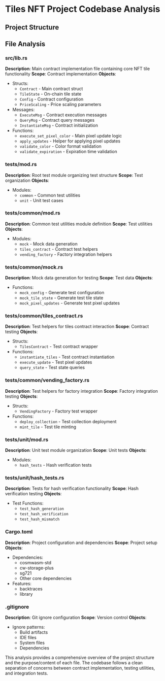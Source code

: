 # Tiles NFT Project Codebase Analysis

## Project Structure 

## File Analysis

### src/lib.rs
**Description**: Main contract implementation file containing core NFT tile functionality
**Scope**: Contract implementation
**Objects**:
- Structs:
  - `Contract` - Main contract struct
  - `TileState` - On-chain tile state
  - `Config` - Contract configuration
  - `PriceScaling` - Price scaling parameters
- Messages:
  - `ExecuteMsg` - Contract execution messages
  - `QueryMsg` - Contract query messages
  - `InstantiateMsg` - Contract initialization
- Functions:
  - `execute_set_pixel_color` - Main pixel update logic
  - `apply_updates` - Helper for applying pixel updates
  - `validate_color` - Color format validation
  - `validate_expiration` - Expiration time validation

### tests/mod.rs
**Description**: Root test module organizing test structure
**Scope**: Test organization
**Objects**:
- Modules:
  - `common` - Common test utilities
  - `unit` - Unit test cases

### tests/common/mod.rs
**Description**: Common test utilities module definition
**Scope**: Test utilities
**Objects**:
- Modules:
  - `mock` - Mock data generation
  - `tiles_contract` - Contract test helpers
  - `vending_factory` - Factory integration helpers

### tests/common/mock.rs
**Description**: Mock data generation for testing
**Scope**: Test data
**Objects**:
- Functions:
  - `mock_config` - Generate test configuration
  - `mock_tile_state` - Generate test tile state
  - `mock_pixel_updates` - Generate test pixel updates

### tests/common/tiles_contract.rs
**Description**: Test helpers for tiles contract interaction
**Scope**: Contract testing
**Objects**:
- Structs:
  - `TilesContract` - Test contract wrapper
- Functions:
  - `instantiate_tiles` - Test contract instantiation
  - `execute_update` - Test pixel updates
  - `query_state` - Test state queries

### tests/common/vending_factory.rs
**Description**: Test helpers for factory integration
**Scope**: Factory integration testing
**Objects**:
- Structs:
  - `VendingFactory` - Factory test wrapper
- Functions:
  - `deploy_collection` - Test collection deployment
  - `mint_tile` - Test tile minting

### tests/unit/mod.rs
**Description**: Unit test module organization
**Scope**: Unit tests
**Objects**:
- Modules:
  - `hash_tests` - Hash verification tests

### tests/unit/hash_tests.rs
**Description**: Tests for hash verification functionality
**Scope**: Hash verification testing
**Objects**:
- Test Functions:
  - `test_hash_generation`
  - `test_hash_verification`
  - `test_hash_mismatch`

### Cargo.toml
**Description**: Project configuration and dependencies
**Scope**: Project setup
**Objects**:
- Dependencies:
  - cosmwasm-std
  - cw-storage-plus
  - sg721
  - Other core dependencies
- Features:
  - backtraces
  - library

### .gitignore
**Description**: Git ignore configuration
**Scope**: Version control
**Objects**:
- Ignore patterns:
  - Build artifacts
  - IDE files
  - System files
  - Dependencies

This analysis provides a comprehensive overview of the project structure and the purpose/content of each file. The codebase follows a clean separation of concerns between contract implementation, testing utilities, and integration tests.
